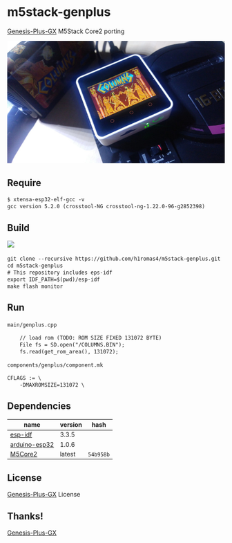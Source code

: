 # m5stack-genplus

[Genesis-Plus-GX](https://github.com/ekeeke/Genesis-Plus-GX) M5Stack Core2 porting

![](https://raw.githubusercontent.com/h1romas4/m5stack-genplus/master/docs/boot-01.jpg)

## Require

```
$ xtensa-esp32-elf-gcc -v
gcc version 5.2.0 (crosstool-NG crosstool-ng-1.22.0-96-g2852398)
```

## Build

![](https://github.com/h1romas4/m5stack-genplus/workflows/M5Stack/badge.svg)

```
git clone --recursive https://github.com/h1romas4/m5stack-genplus.git
cd m5stack-genplus
# This repository includes eps-idf
export IDF_PATH=$(pwd)/esp-idf
make flash monitor
```

## Run

`main/genplus.cpp`
```
    // load rom (TODO: ROM SIZE FIXED 131072 BYTE)
    File fs = SD.open("/COLUMNS.BIN");
    fs.read(get_rom_area(), 131072);
```

`components/genplus/component.mk`
```
CFLAGS := \
    -DMAXROMSIZE=131072 \
```

## Dependencies

|name|version|hash|
|-|-|-|
|[esp-idf](https://github.com/espressif/esp-idf)|3.3.5||
|[arduino-esp32](https://github.com/espressif/arduino-esp32)|1.0.6||
|[M5Core2](https://github.com/m5stack/M5Core2)|latest|`54b958b`|

## License

[Genesis-Plus-GX](https://github.com/ekeeke/Genesis-Plus-GX/blob/master/LICENSE.txt) License

## Thanks!

[Genesis-Plus-GX](https://github.com/ekeeke/Genesis-Plus-GX)
